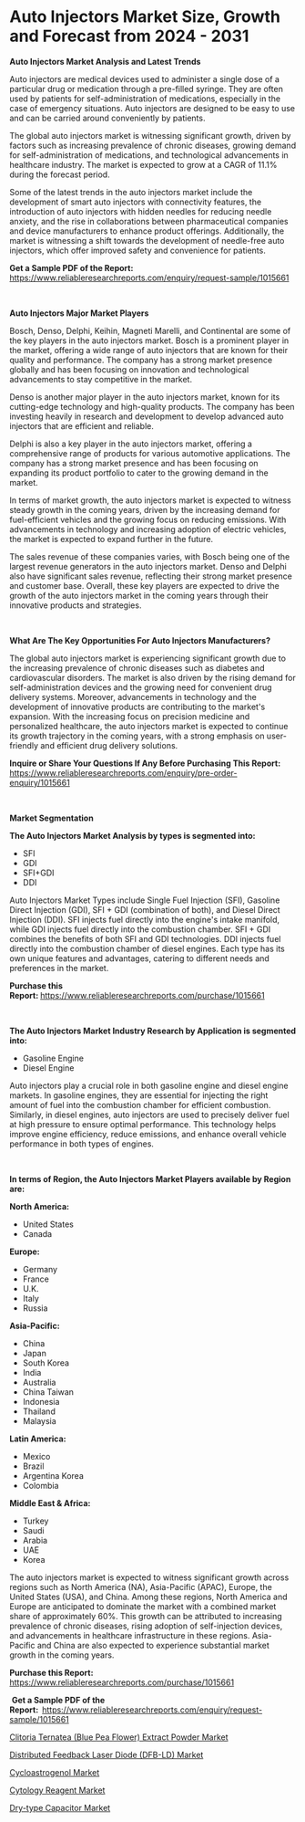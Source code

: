 <p><h1>Auto Injectors Market Size, Growth and Forecast from 2024 - 2031</h1></p><p><strong>Auto Injectors Market Analysis and Latest Trends</strong></p>
<p><p>Auto injectors are medical devices used to administer a single dose of a particular drug or medication through a pre-filled syringe. They are often used by patients for self-administration of medications, especially in the case of emergency situations. Auto injectors are designed to be easy to use and can be carried around conveniently by patients.</p><p>The global auto injectors market is witnessing significant growth, driven by factors such as increasing prevalence of chronic diseases, growing demand for self-administration of medications, and technological advancements in healthcare industry. The market is expected to grow at a CAGR of 11.1% during the forecast period.</p><p>Some of the latest trends in the auto injectors market include the development of smart auto injectors with connectivity features, the introduction of auto injectors with hidden needles for reducing needle anxiety, and the rise in collaborations between pharmaceutical companies and device manufacturers to enhance product offerings. Additionally, the market is witnessing a shift towards the development of needle-free auto injectors, which offer improved safety and convenience for patients.</p></p>
<p><strong>Get a Sample PDF of the Report:&nbsp;</strong> <a href="https://www.reliableresearchreports.com/enquiry/request-sample/1015661">https://www.reliableresearchreports.com/enquiry/request-sample/1015661</a></p>
<p>&nbsp;</p>
<p><strong>Auto Injectors Major Market Players</strong></p>
<p><p>Bosch, Denso, Delphi, Keihin, Magneti Marelli, and Continental are some of the key players in the auto injectors market. Bosch is a prominent player in the market, offering a wide range of auto injectors that are known for their quality and performance. The company has a strong market presence globally and has been focusing on innovation and technological advancements to stay competitive in the market.</p><p>Denso is another major player in the auto injectors market, known for its cutting-edge technology and high-quality products. The company has been investing heavily in research and development to develop advanced auto injectors that are efficient and reliable.</p><p>Delphi is also a key player in the auto injectors market, offering a comprehensive range of products for various automotive applications. The company has a strong market presence and has been focusing on expanding its product portfolio to cater to the growing demand in the market.</p><p>In terms of market growth, the auto injectors market is expected to witness steady growth in the coming years, driven by the increasing demand for fuel-efficient vehicles and the growing focus on reducing emissions. With advancements in technology and increasing adoption of electric vehicles, the market is expected to expand further in the future.</p><p>The sales revenue of these companies varies, with Bosch being one of the largest revenue generators in the auto injectors market. Denso and Delphi also have significant sales revenue, reflecting their strong market presence and customer base. Overall, these key players are expected to drive the growth of the auto injectors market in the coming years through their innovative products and strategies.</p></p>
<p>&nbsp;</p>
<p><strong>What Are The Key Opportunities For Auto Injectors Manufacturers?</strong></p>
<p><p>The global auto injectors market is experiencing significant growth due to the increasing prevalence of chronic diseases such as diabetes and cardiovascular disorders. The market is also driven by the rising demand for self-administration devices and the growing need for convenient drug delivery systems. Moreover, advancements in technology and the development of innovative products are contributing to the market's expansion. With the increasing focus on precision medicine and personalized healthcare, the auto injectors market is expected to continue its growth trajectory in the coming years, with a strong emphasis on user-friendly and efficient drug delivery solutions.</p></p>
<p><strong>Inquire or Share Your Questions If Any Before Purchasing This Report:</strong> <a href="https://www.reliableresearchreports.com/enquiry/pre-order-enquiry/1015661">https://www.reliableresearchreports.com/enquiry/pre-order-enquiry/1015661</a></p>
<p>&nbsp;</p>
<p><strong>Market Segmentation</strong></p>
<p><strong>The Auto Injectors Market Analysis by types is segmented into:</strong></p>
<p><ul><li>SFI</li><li>GDI</li><li>SFI+GDI</li><li>DDI</li></ul></p>
<p><p>Auto Injectors Market Types include Single Fuel Injection (SFI), Gasoline Direct Injection (GDI), SFI + GDI (combination of both), and Diesel Direct Injection (DDI). SFI injects fuel directly into the engine's intake manifold, while GDI injects fuel directly into the combustion chamber. SFI + GDI combines the benefits of both SFI and GDI technologies. DDI injects fuel directly into the combustion chamber of diesel engines. Each type has its own unique features and advantages, catering to different needs and preferences in the market.</p></p>
<p><strong>Purchase this Report:&nbsp;</strong><a href="https://www.reliableresearchreports.com/purchase/1015661">https://www.reliableresearchreports.com/purchase/1015661</a></p>
<p>&nbsp;</p>
<p><strong>The Auto Injectors Market Industry Research by Application is segmented into:</strong></p>
<p><ul><li>Gasoline Engine</li><li>Diesel Engine</li></ul></p>
<p><p>Auto injectors play a crucial role in both gasoline engine and diesel engine markets. In gasoline engines, they are essential for injecting the right amount of fuel into the combustion chamber for efficient combustion. Similarly, in diesel engines, auto injectors are used to precisely deliver fuel at high pressure to ensure optimal performance. This technology helps improve engine efficiency, reduce emissions, and enhance overall vehicle performance in both types of engines.</p></p>
<p>&nbsp;</p>
<p><strong>In terms of Region, the Auto Injectors Market Players available by Region are:</strong></p>
<p>
    <p> <strong> North America: </strong>
        <ul>
            <li>United States</li>
            <li>Canada</li>
        </ul>
        </p> 
    <p> <strong> Europe: </strong>
        <ul>
            <li>Germany</li>
            <li>France</li>
            <li>U.K.</li>
            <li>Italy</li>
            <li>Russia</li>
        </ul>
        </p> 
    <p> <strong> Asia-Pacific: </strong>
        <ul>
            <li>China</li>
            <li>Japan</li>
            <li>South Korea</li>
            <li>India</li>
            <li>Australia</li>
            <li>China Taiwan</li>
            <li>Indonesia</li>
            <li>Thailand</li>
            <li>Malaysia</li>
        </ul>
        </p> 
    <p> <strong> Latin America: </strong>
        <ul>
            <li>Mexico</li>
            <li>Brazil</li>
            <li>Argentina Korea</li>
            <li>Colombia</li>
        </ul>
        </p> 
    <p> <strong> Middle East & Africa: </strong>
        <ul>
            <li>Turkey</li>
            <li>Saudi</li>
            <li>Arabia</li>
            <li>UAE</li>
            <li>Korea</li>
        </ul>
    </p>
    </p>
<p><p>The auto injectors market is expected to witness significant growth across regions such as North America (NA), Asia-Pacific (APAC), Europe, the United States (USA), and China. Among these regions, North America and Europe are anticipated to dominate the market with a combined market share of approximately 60%. This growth can be attributed to increasing prevalence of chronic diseases, rising adoption of self-injection devices, and advancements in healthcare infrastructure in these regions. Asia-Pacific and China are also expected to experience substantial market growth in the coming years.</p></p>
<p><strong>Purchase this Report: </strong><a href="https://www.reliableresearchreports.com/purchase/1015661">https://www.reliableresearchreports.com/purchase/1015661</a></p>
<p>&nbsp;<strong>Get a Sample PDF of the Report:&nbsp;&nbsp;</strong><a href="https://www.reliableresearchreports.com/enquiry/request-sample/1015661">https://www.reliableresearchreports.com/enquiry/request-sample/1015661</a></p>
<p><strong></strong></p>
<p><p><a href="https://github.com/yemakinde/Market-Research-Report-List-1/blob/main/clitoria-ternatea-blue-pea-flower-extract-powder-market.md">Clitoria Ternatea (Blue Pea Flower) Extract Powder Market</a></p><p><a href="https://issuu.com/reportprime-2/docs/distributed-feedback-laser-diode-dfb-ld-market-siz">Distributed Feedback Laser Diode (DFB-LD) Market</a></p><p><a href="https://github.com/jsmusil/Market-Research-Report-List-2/blob/main/cycloastrogenol-market.md">Cycloastrogenol Market</a></p><p><a href="https://github.com/Alonsoolds3wq1d81czn8rbol/Market-Research-Report-List-1/blob/main/cytology-reagent-market.md">Cytology Reagent Market</a></p><p><a href="https://issuu.com/reportprime-2/docs/dry-type-capacitor-market-size-2030.pptx">Dry-type Capacitor Market</a></p></p>